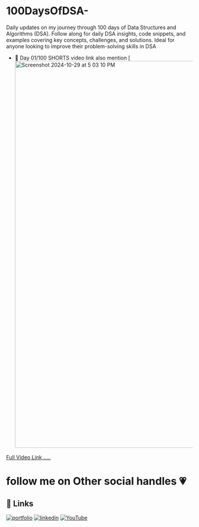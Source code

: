# 100DaysOfDSA-
Daily updates on my journey through 100 days of Data Structures and Algorithms (DSA). Follow along for daily DSA insights, code snippets, and examples covering key concepts, challenges, and solutions. Ideal for anyone looking to improve their problem-solving skills in DSA


- 💓 Day 01/100 SHORTS video link also mention
[<img width="1043" alt="Screenshot 2024-10-29 at 5 03 10 PM" src="https://github.com/user-attachments/assets/0b2c5197-0894-46d9-88aa-3a61fac71ddb">

[Full Video Link .....](https://youtube.com/shorts/2WvRopQP1Lk?si=81kjqDvj5M38LreJ)



# follow me on Other social handles  💗


## 🔗 Links
[![portfolio](https://img.shields.io/badge/my_portfolio-000?style=for-the-badge&logo=ko-fi&logoColor=white)](https://santyadavcoder.github.io/sant/)
[![linkedin](https://img.shields.io/badge/linkedin-0A66C2?style=for-the-badge&logo=linkedin&logoColor=white)](https://www.linkedin.com/in/santosh-yadav-5a4250255/)
[![YouTube](https://img.shields.io/badge/YouTube-FF0000?style=for-the-badge&logo=youtube&logoColor=white)](https://www.youtube.com/@Pro_coder_ji)




